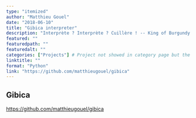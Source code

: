 ```yaml
---
type: "itemized"
author: "Matthieu Gouel"
date: "2018-06-10"
title: "Gibica interpreter"
description: "Interprète ? Interprète ? Cuillère ! -- King of Burgundy (Kaamelott)."
featured: ""
featuredpath: ""
featuredalt: ""
categories: ["Projects"] # Project not showed in category page but the count is incremented
linktitle: ""
format: "Python"
link: "https://github.com/matthieugouel/gibica"
---
```


## Gibica

https://github.com/matthieugouel/gibica
